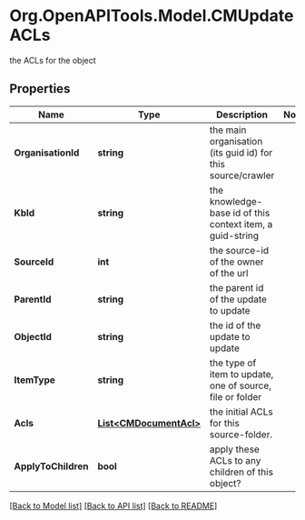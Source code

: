# Org.OpenAPITools.Model.CMUpdateACLs
the ACLs for the object

## Properties

Name | Type | Description | Notes
------------ | ------------- | ------------- | -------------
**OrganisationId** | **string** | the main organisation (its guid id) for this source/crawler | 
**KbId** | **string** | the knowledge-base id of this context item, a guid-string | 
**SourceId** | **int** | the source-id of the owner of the url | 
**ParentId** | **string** | the parent id of the update to update | 
**ObjectId** | **string** | the id of the update to update | 
**ItemType** | **string** | the type of item to update, one of source, file or folder | 
**Acls** | [**List&lt;CMDocumentAcl&gt;**](CMDocumentAcl.md) | the initial ACLs for this source-folder. | 
**ApplyToChildren** | **bool** | apply these ACLs to any children of this object? | 

[[Back to Model list]](../README.md#documentation-for-models) [[Back to API list]](../README.md#documentation-for-api-endpoints) [[Back to README]](../README.md)

